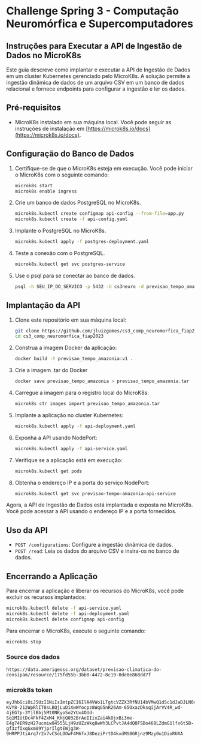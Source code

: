 # Challenge Spring 3 - Computação Neuromórfica e Supercomputadores

## Instruções para Executar a API de Ingestão de Dados no MicroK8s

Este guia descreve como implantar e executar a API de Ingestão de Dados em um cluster Kubernetes gerenciado pelo MicroK8s. A solução permite a ingestão dinâmica de dados de um arquivo CSV em um banco de dados relacional e fornece endpoints para configurar a ingestão e ler os dados.

## Pré-requisitos

- MicroK8s instalado em sua máquina local. Você pode seguir as instruções de instalação em [https://microk8s.io/docs](https://microk8s.io/docs).

## Configuração do Banco de Dados

1. Certifique-se de que o MicroK8s esteja em execução. Você pode iniciar o MicroK8s com o seguinte comando:

   ```bash
   microk8s start
   microk8s enable ingress

   ```

2. Crie um banco de dados PostgreSQL no MicroK8s.

   ```bash
   microk8s.kubectl create configmap api-config --from-file=app.py
   microk8s.kubectl create -f api-config.yaml
   ```

3. Implante o PostgreSQL no MicroK8s.
   ```bash
   microk8s.kubectl apply -f postgres-deployment.yaml
   ```

4. Teste a conexão com o PostgreSQL.
   ```bash
   microk8s.kubectl get svc postgres-service
   ```

5. Use o psql para se conectar ao banco de dados.
   ```bash
   psql -h SEU_IP_DO_SERVICO -p 5432 -U cs3neuro -d previsao_tempo_amazonia
   ```

## Implantação da API

1. Clone este repositório em sua máquina local:

   ```bash
   git clone https://github.com/jluizgomes/cs3_comp_neuromorfica_fiap2023.git
   cd cs3_comp_neuromorfica_fiap2023
   ```

2. Construa a imagem Docker da aplicação:

   ```bash
   docker build -t previsao_tempo_amazonia:v1 .
   ```

3. Crie a imagem .tar do Docker

   ```bash
   docker save previsao_tempo_amazonia > previsao_tempo_amazonia.tar
   ```

4. Carregue a imagem para o registro local do MicroK8s:

   ```bash
   microk8s ctr images import previsao_tempo_amazonia.tar
   ```

5. Implante a aplicação no cluster Kubernetes:

   ```bash
   microk8s.kubectl apply -f api-deployment.yaml
   ```

6. Exponha a API usando NodePort:

   ```bash
   microk8s.kubectl apply -f api-service.yaml
   ```

7. Verifique se a aplicação está em execução:

   ```bash
   microk8s.kubectl get pods
   ```

8. Obtenha o endereço IP e a porta do serviço NodePort:

   ```bash
   microk8s.kubectl get svc previsao-tempo-amazonia-api-service
   ```

Agora, a API de Ingestão de Dados está implantada e exposta no MicroK8s. Você pode acessar a API usando o endereço IP e a porta fornecidos.

## Uso da API

- `POST /configurations`: Configure a ingestão dinâmica de dados.
- `POST /read`: Leia os dados do arquivo CSV e insira-os no banco de dados.

## Encerrando a Aplicação

Para encerrar a aplicação e liberar os recursos do MicroK8s, você pode excluir os recursos implantados:

```bash
microk8s.kubectl delete -f api-service.yaml
microk8s.kubectl delete -f api-deployment.yaml
microk8s.kubectl delete configmap api-config
```

Para encerrar o MicroK8s, execute o seguinte comando:

```bash
microk8s stop
```


### Source dos dados
```
https://data.amerigeoss.org/dataset/previsao-climatica-do-censipam/resource/175fd55b-3bb8-4472-8c19-0de0e868dd7f
```



### microk8s token

```
eyJhbGciOiJSUzI1NiIsImtpZCI6IlA4VWo1LTgtcVZZX3RfNU14bVMwQ1dSc1dJaDJLN0cycV9nWkNiNUdmQmcifQ.eyJpc3MiOiJrdWJlcm5ldGVzL3NlcnZpY2VhY2NvdW50Iiwia3ViZXJuZXRlcy5pby9zZXJ2aWNlYWNjb3VudC9uYW1lc3BhY2UiOiJrdWJlLXN5c3RlbSIsImt1YmVybmV0ZXMuaW8vc2VydmljZWFjY291bnQvc2VjcmV0Lm5hbWUiOiJtaWNyb2s4cy1kYXNoYm9hcmQtdG9rZW4iLCJrdWJlcm5ldGVzLmlvL3NlcnZpY2VhY2NvdW50L3NlcnZpY2UtYWNjb3VudC5uYW1lIjoiZGVmYXVsdCIsImt1YmVybmV0ZXMuaW8vc2VydmljZWFjY291bnQvc2VydmljZS1hY2NvdW50LnVpZCI6IjdkYWI3ZTY2LTNmZDUtNGY3Yy1hMWMzLWViMWVlMjc4NDZmOCIsInN1YiI6InN5c3RlbTpzZXJ2aWNlYWNjb3VudDprdWJlLXN5c3RlbTpkZWZhdWx0In0.G9TWIXuYpUacwlCgwet1KtTDL4ZXlC-KVY8-212WpRlIT8sLBQjLuDiXwWYocpz8WqG5nR26Am-65OxazDksqijArVV4R_wd-4jEG7p-3YjlBbj5Mt0NKyoSo2YUx4OUd-Sq1MIUtDc4FkF4ZxM4_KHjQ032BrAeIIixZai4kOjxBi3me-E4g74ER9zH27ucmiw84555LjH9zUZzWkq8wWh3LCPvtJA4dQ8FSDo468LZdmG1lfx6tSB-gf3zfIxqGxm89YjprIlgtEWjg3W-9HRPPJtiArq7r2x7vCSoLOOwF4M6fxJ8DeziPrtD4kxdMS0GRjnz9Mzy0u1DioRUXA
```